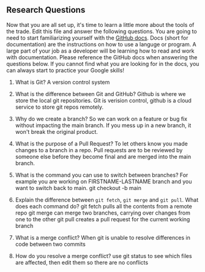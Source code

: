 ## Research Questions 

Now that you are all set up, it's time to learn a little more about the tools of the trade. Edit this file and answer the following questions. You are going to need to start familiarizing yourself with the [GitHub docs](https://docs.github.com/en). Docs (short for documentation) are the instructions on how to use a languge or program. A large part of your job as a developer will be learning how to read and work with documentation. Please reference the GitHub docs when answering the questions below. If you cannot find what you are looking for in the docs, you can always start to practice your Google skills!

1. What is Git?
A version control system

2. What is the difference between Git and GitHub?
Github is where we store the local git repositories. Git is verision 
control, github is a cloud service to store git repos remotely.

3. Why do we create a branch? 
So we can work on a feature or bug fix without impacting the main branch. 
If you mess up in a new branch, it won't break the original product.

4. What is the purpose of a Pull Request?
To let others know you made changes to a branch in a repo. Pull requests 
are to be reviewed by someone else before they become final and are merged 
into the main branch.

5. What is the command you can use to switch between branches? For example you are working on FIRSTNAME-LASTNAME branch and you want to switch back to main.
git checkout -b main

6. Explain the difference between `git fetch`, `git merge` and `git pull`. What does each command do?
git fetch pulls all the contents from a remote repo
git merge can merge two branches, carrying over changes from one to the 
other
git pull creates a pull request for the current working branch


7. What is a merge conflict?
When git is unable to resolve differences in code between two commits

8. How do you resolve a merge conflict?
use git status to see which files are affected, then edit them so there 
are no conflicts
